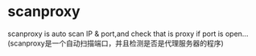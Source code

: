 # scanproxy
scanproxy is auto scan IP &amp; port,and check that is proxy if port is open...(scanproxy是一个自动扫描端口，并且检测是否是代理服务器的程序)

